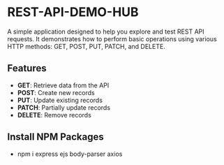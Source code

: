 # REST-API-DEMO-HUB

A simple application designed to help you explore and test REST API requests. It demonstrates how to perform basic operations using various HTTP methods: GET, POST, PUT, PATCH, and DELETE.

## Features

- **GET**: Retrieve data from the API
- **POST**: Create new records
- **PUT**: Update existing records
- **PATCH**: Partially update records
- **DELETE**: Remove records

## Install NPM Packages

- npm i express ejs body-parser axios
